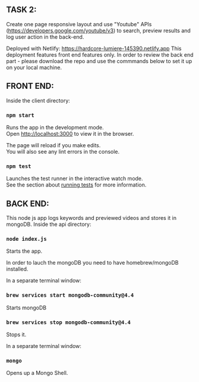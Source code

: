 ## TASK 2: 

Create one page responsive layout and use "Youtube" APIs (https://developers.google.com/youtube/v3) to search, preview results and log user action in the back-end.

Deployed with Netlify:
https://hardcore-lumiere-145390.netlify.app
This deployment features front end features only. 
In order to review the back end part - please download the repo and use the commmands below to set it up on your local machine. 

## FRONT END:

Inside the client directory:

### `npm start`

Runs the app in the development mode.\
Open [http://localhost:3000](http://localhost:3000) to view it in the browser.

The page will reload if you make edits.\
You will also see any lint errors in the console.

### `npm test`

Launches the test runner in the interactive watch mode.\
See the section about [running tests](https://facebook.github.io/create-react-app/docs/running-tests) for more information.


## BACK END:

This node js app logs keywords and previewed videos and stores it in mongoDB.
Inside the api directory:

### `node index.js`
Starts the app. 


In order to lauch the mongoDB you need to have homebrew/mongoDB installed.

In a separate terminal window:
### `brew services start mongodb-community@4.4`
Starts mongoDB


### `brew services stop mongodb-community@4.4`
Stops it.


In a separate terminal window:
### `mongo`
Opens up a Mongo Shell.
